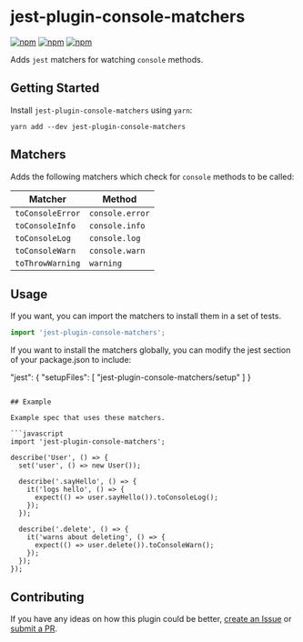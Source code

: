 # jest-plugin-console-matchers

[![npm](https://img.shields.io/npm/v/jest-plugin-console-matchers.svg)](https://www.npmjs.com/package/jest-plugin-console-matchers)
[![npm](https://img.shields.io/npm/dt/jest-plugin-console-matchers.svg)](https://www.npmjs.com/package/jest-plugin-console-matchers)
[![npm](https://img.shields.io/npm/l/jest-plugin-console-matchers.svg)](https://github.com/negativetwelve/jest-plugins/blob/master/LICENSE)

Adds `jest` matchers for watching `console` methods.

## Getting Started

Install `jest-plugin-console-matchers` using `yarn`:

```shell
yarn add --dev jest-plugin-console-matchers
```

## Matchers

Adds the following matchers which check for `console` methods to be called:

| Matcher | Method |
|---------|--------|
| `toConsoleError` | `console.error` |
| `toConsoleInfo` | `console.info` |
| `toConsoleLog` | `console.log` |
| `toConsoleWarn` | `console.warn` |
| `toThrowWarning` | `warning` |

## Usage

If you want, you can import the matchers to install them in a set of tests.

```javascript
import 'jest-plugin-console-matchers';
```

If you want to install the matchers globally, you can modify the jest section of your package.json to include:

"jest": {
  "setupFiles": [
    "jest-plugin-console-matchers/setup"
  ]
}
```

## Example

Example spec that uses these matchers.

```javascript
import 'jest-plugin-console-matchers';

describe('User', () => {
  set('user', () => new User());

  describe('.sayHello', () => {
    it('logs hello', () => {
      expect(() => user.sayHello()).toConsoleLog();
    });
  });

  describe('.delete', () => {
    it('warns about deleting', () => {
      expect(() => user.delete()).toConsoleWarn();
    });
  });
});
```

## Contributing

If you have any ideas on how this plugin could be better, [create an Issue](https://github.com/negativetwelve/jest-plugins/issues) or [submit a PR](https://github.com/negativetwelve/jest-plugins/pulls).
